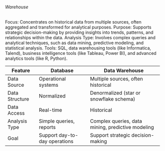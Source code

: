 ###### Warehouse
Focus: Concentrates on historical data from multiple sources, often aggregated and transformed for analytical purposes.
Purpose: Supports strategic decision-making by providing insights into trends, patterns, and relationships within the data.
Analysis Type: Involves complex queries and analytical techniques, such as data mining, predictive modeling, and statistical analysis.
Tools: SQL, data warehousing tools (like Informatica, Talend), business intelligence tools (like Tableau, Power BI), and advanced analytics tools (like R, Python).

|Feature	    |Database	|Data Warehouse|
| --------------|-----------|--------------|
| Data Source	|Operational systems |Multiple sources, often historical|
| Data Structure	| Normalized	|Denormalized (star or snowflake schema)|
| Data Access	|Real-time	|Historical|
| Analysis Type	| Simple queries, reports |	Complex queries, data mining, predictive modeling|
| Goal	| Support day-to-day operations | 	Support strategic decision-making|
